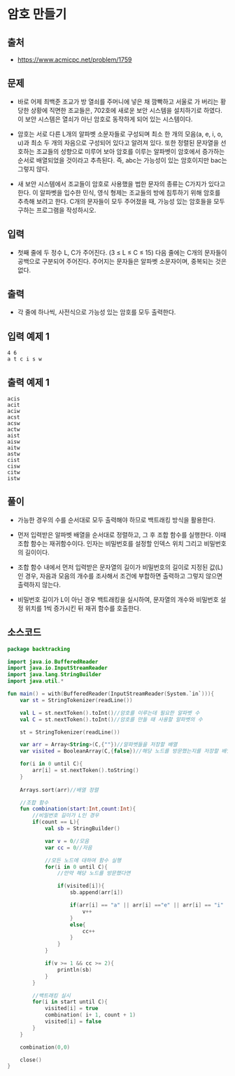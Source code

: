 # 암호 만들기

## 출처

* https://www.acmicpc.net/problem/1759

## 문제

* 바로 어제 최백준 조교가 방 열쇠를 주머니에 넣은 채 깜빡하고 서울로 가 버리는 황당한 상황에 직면한 조교들은, 702호에 새로운 보안 시스템을 설치하기로 하였다. 이 보안 시스템은 열쇠가 아닌 암호로 동작하게 되어 있는 시스템이다.

* 암호는 서로 다른 L개의 알파벳 소문자들로 구성되며 최소 한 개의 모음(a, e, i, o, u)과 최소 두 개의 자음으로 구성되어 있다고 알려져 있다. 또한 정렬된 문자열을 선호하는 조교들의 성향으로 미루어 보아 암호를 이루는 알파벳이 암호에서 증가하는 순서로 배열되었을 것이라고 추측된다. 즉, abc는 가능성이 있는 암호이지만 bac는 그렇지 않다.

* 새 보안 시스템에서 조교들이 암호로 사용했을 법한 문자의 종류는 C가지가 있다고 한다. 이 알파벳을 입수한 민식, 영식 형제는 조교들의 방에 침투하기 위해 암호를 추측해 보려고 한다. C개의 문자들이 모두 주어졌을 때, 가능성 있는 암호들을 모두 구하는 프로그램을 작성하시오.

## 입력

* 첫째 줄에 두 정수 L, C가 주어진다. (3 ≤ L ≤ C ≤ 15) 다음 줄에는 C개의 문자들이 공백으로 구분되어 주어진다. 주어지는 문자들은 알파벳 소문자이며, 중복되는 것은 없다.

## 출력

* 각 줄에 하나씩, 사전식으로 가능성 있는 암호를 모두 출력한다.

## 입력 예제 1

```
4 6
a t c i s w
```

## 출력 예제 1

```
acis
acit
aciw
acst
acsw
actw
aist
aisw
aitw
astw
cist
cisw
citw
istw
```

## 풀이

* 가능한 경우의 수를 순서대로 모두 출력해야 하므로 백트래킹 방식을 활용한다.

* 먼저 입력받은 알파벳 배열을 순서대로 정렬하고, 그 후 조합 함수를 실행한다. 이때 조합 함수는 재귀함수이다. 인자는 비밀번호를 설정할 인덱스 위치 그리고 비밀번호의 길이이다.

* 조합 함수 내에서 먼저 입력받은 문자열의 길이가 비밀번호의 길이로 지정된 값(L)인 경우, 자음과 모음의 개수를 조사해서 조건에 부합하면 출력하고 그렇지 않으면 출력하지 않는다.

* 비밀번호 길이가 L이 아닌 경우 백트래킹을 실시하여, 문자열의 개수와 비밀번호 설정 위치를 1씩 증가시킨 뒤 재귀 함수를 호출한다.

## 소스코드

```kotlin
package backtracking

import java.io.BufferedReader
import java.io.InputStreamReader
import java.lang.StringBuilder
import java.util.*

fun main() = with(BufferedReader(InputStreamReader(System.`in`))){
    var st = StringTokenizer(readLine())

    val L = st.nextToken().toInt()//암호를 이루는데 필요한 알파벳 수
    val C = st.nextToken().toInt()//암호를 만들 때 사용할 알파벳의 수

    st = StringTokenizer(readLine())

    var arr = Array<String>(C,{""})//알파벳들을 저장할 배열
    var visited = BooleanArray(C,{false})//해당 노드를 방문했는지를 저장할 배열(for 백트래킹)

    for(i in 0 until C){
        arr[i] = st.nextToken().toString()
    }
    
    Arrays.sort(arr)//배열 정렬

    //조합 함수
    fun combination(start:Int,count:Int){
        //비밀번호 길이가 L인 경우
        if(count == L){
            val sb = StringBuilder()

            var v = 0//모음
            var cc = 0//자음

            //모든 노드에 대하여 함수 실행
            for(i in 0 until C){
                //만약 해당 노드를 방문했다면

                if(visited[i]){
                    sb.append(arr[i])

                    if(arr[i] == "a" || arr[i] =="e" || arr[i] == "i" || arr[i] == "o" || arr[i] =="u"){
                        v++
                    }
                    else{
                        cc++
                    }
                }
            }

            if(v >= 1 && cc >= 2){
                println(sb)
            }
        }

        //백트래킹 실시
        for(i in start until C){
            visited[i] = true
            combination( i+ 1, count + 1)
            visited[i] = false
        }
    }

    combination(0,0)

    close()
}
```
